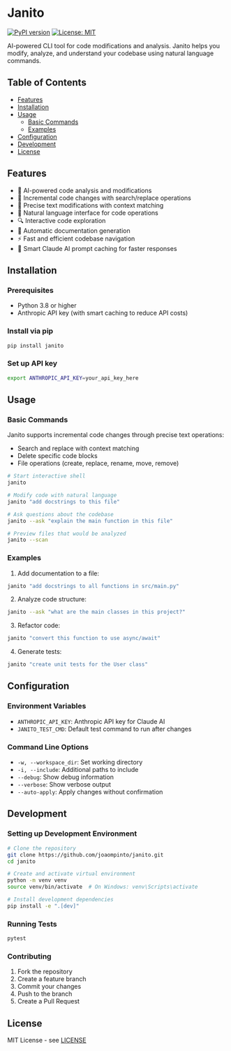 # Janito

[![PyPI version](https://badge.fury.io/py/janito.svg)](https://badge.fury.io/py/janito)
[![License: MIT](https://img.shields.io/badge/License-MIT-yellow.svg)](https://opensource.org/licenses/MIT)

AI-powered CLI tool for code modifications and analysis. Janito helps you modify, analyze, and understand your codebase using natural language commands.

## Table of Contents

- [Features](#features)
- [Installation](#installation)
- [Usage](#usage)
  - [Basic Commands](#basic-commands)
  - [Examples](#examples)
- [Configuration](#configuration)
- [Development](#development)
- [License](#license)

## Features

- 🤖 AI-powered code analysis and modifications
- 🔄 Incremental code changes with search/replace operations
- 🎯 Precise text modifications with context matching
- 💬 Natural language interface for code operations
- 🔍 Interactive code exploration
- 📝 Automatic documentation generation
- ⚡ Fast and efficient codebase navigation
- 💾 Smart Claude AI prompt caching for faster responses

## Installation

### Prerequisites

- Python 3.8 or higher
- Anthropic API key (with smart caching to reduce API costs)

### Install via pip

```bash
pip install janito
```

### Set up API key

```bash
export ANTHROPIC_API_KEY=your_api_key_here
```

## Usage

### Basic Commands

Janito supports incremental code changes through precise text operations:
- Search and replace with context matching
- Delete specific code blocks
- File operations (create, replace, rename, move, remove)

```bash
# Start interactive shell
janito

# Modify code with natural language
janito "add docstrings to this file"

# Ask questions about the codebase
janito --ask "explain the main function in this file"

# Preview files that would be analyzed
janito --scan
```

### Examples

1. Add documentation to a file:
```bash
janito "add docstrings to all functions in src/main.py"
```

2. Analyze code structure:
```bash
janito --ask "what are the main classes in this project?"
```

3. Refactor code:
```bash
janito "convert this function to use async/await"
```

4. Generate tests:
```bash
janito "create unit tests for the User class"
```

## Configuration

### Environment Variables

- `ANTHROPIC_API_KEY`: Anthropic API key for Claude AI
- `JANITO_TEST_CMD`: Default test command to run after changes

### Command Line Options

- `-w, --workspace_dir`: Set working directory
- `-i, --include`: Additional paths to include
- `--debug`: Show debug information
- `--verbose`: Show verbose output
- `--auto-apply`: Apply changes without confirmation

## Development

### Setting up Development Environment

```bash
# Clone the repository
git clone https://github.com/joaompinto/janito.git
cd janito

# Create and activate virtual environment
python -m venv venv
source venv/bin/activate  # On Windows: venv\Scripts\activate

# Install development dependencies
pip install -e ".[dev]"
```

### Running Tests

```bash
pytest
```

### Contributing

1. Fork the repository
2. Create a feature branch
3. Commit your changes
4. Push to the branch
5. Create a Pull Request

## License

MIT License - see [LICENSE](LICENSE)